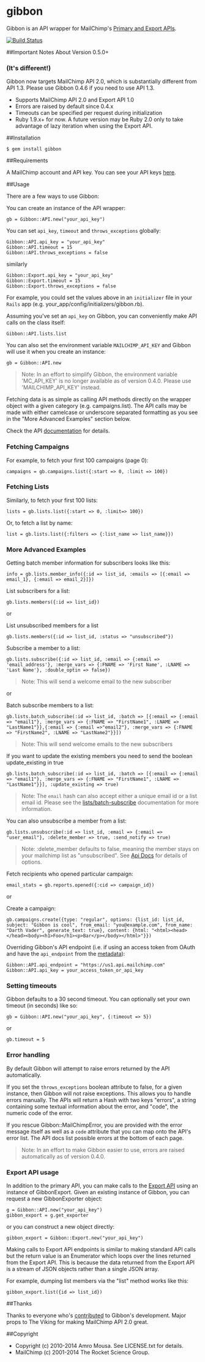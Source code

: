 # gibbon

Gibbon is an API wrapper for MailChimp's [Primary and Export APIs](http://www.mailchimp.com/api).

[![Build Status](https://secure.travis-ci.org/amro/gibbon.png)](http://travis-ci.org/amro/gibbon)

##Important Notes About Version 0.5.0+
### (It's different!)

Gibbon now targets MailChimp API 2.0, which is substantially different from API 1.3. Please use Gibbon 0.4.6 if you need to use API 1.3.

* Supports MailChimp API 2.0 and Export API 1.0
* Errors are raised by default since 0.4.x
* Timeouts can be specified per request during initialization
* Ruby 1.9.x+ for now. A future version may be Ruby 2.0 only to take advantage of lazy iteration when using the Export API.

##Installation

    $ gem install gibbon

##Requirements

A MailChimp account and API key. You can see your API keys [here](http://admin.mailchimp.com/account/api).

##Usage

There are a few ways to use Gibbon:

You can create an instance of the API wrapper:

    gb = Gibbon::API.new("your_api_key")

You can set `api_key`, `timeout` and `throws_exceptions` globally:

    Gibbon::API.api_key = "your_api_key"
    Gibbon::API.timeout = 15
    Gibbon::API.throws_exceptions = false
		
similarly

    Gibbon::Export.api_key = "your_api_key"
    Gibbon::Export.timeout = 15
    Gibbon::Export.throws_exceptions = false
    
For example, you could set the values above in an `initializer` file in your `Rails` app (e.g. your\_app/config/initializers/gibbon.rb).

Assuming you've set an `api_key` on Gibbon, you can conveniently make API calls on the class itself:

    Gibbon::API.lists.list

You can also set the environment variable `MAILCHIMP_API_KEY` and Gibbon will use it when you create an instance:

    gb = Gibbon::API.new

> Note: In an effort to simplify Gibbon, the environment variable 'MC_API_KEY' is no longer available as of version 0.4.0. Please use 'MAILCHIMP_API_KEY' instead.

Fetching data is as simple as calling API methods directly on the wrapper
object with a given category (e.g. campaigns.list).  The API calls may be made with either camelcase or  underscore
separated formatting as you see in the "More Advanced Examples" section below.

Check the API [documentation](http://apidocs.mailchimp.com/api/2.0/) for details.

### Fetching Campaigns

For example, to fetch your first 100 campaigns (page 0):

    campaigns = gb.campaigns.list({:start => 0, :limit => 100})

### Fetching Lists

Similarly, to fetch your first 100 lists:

    lists = gb.lists.list({:start => 0, :limit=> 100})

Or, to fetch a list by name:

    list = gb.lists.list({:filters => {:list_name => list_name}})

### More Advanced Examples

Getting batch member information for subscribers looks like this:

    info = gb.lists.member_info({:id => list_id, :emails => [{:email => email_1}, {:email => email_2}]})

List subscribers for a list:

    gb.lists.members({:id => list_id})

or

List unsubscribed members for a list

    gb.lists.members({:id => list_id, :status => "unsubscribed"})

Subscribe a member to a list:

    gb.lists.subscribe({:id => list_id, :email => {:email => 'email_address'}, :merge_vars => {:FNAME => 'First Name', :LNAME => 'Last Name'}, :double_optin => false})

> Note: This will send a welcome email to the new subscriber

or

Batch subscribe members to a list:

    gb.lists.batch_subscribe(:id => list_id, :batch => [{:email => {:email => "email1"}, :merge_vars => {:FNAME => "FirstName1", :LNAME => "LastName1"}},{:email => {:email =>"email2"}, :merge_vars => {:FNAME => "FirstName2", :LNAME => "LastName2"}}])

> Note: This will send welcome emails to the new subscribers

If you want to update the existing members you need to send the boolean update_existing in true

    gb.lists.batch_subscribe(:id => list_id, :batch => [{:email => {:email => "email1"}, :merge_vars => {:FNAME => "FirstName1", :LNAME => "LastName1"}}], :update_existing => true)
    
> Note: The `email` hash can also accept either a unique email id or a list email id. Please see the [lists/batch-subscribe](http://apidocs.mailchimp.com/api/2.0/lists/batch-subscribe.php) documentation for more information.

You can also unsubscribe a member from a list:

    gb.lists.unsubscribe(:id => list_id, :email => {:email => "user_email"}, :delete_member => true, :send_notify => true)
    
> Note: :delete_member defaults to false, meaning the member stays on your mailchimp list as "unsubscribed".  See [Api Docs](http://apidocs.mailchimp.com/api/2.0/lists/unsubscribe.php) for details of options.    
 
Fetch recipients who opened particular campaign:

    email_stats = gb.reports.opened({:cid => campaign_id})

or

Create a campaign:

    gb.campaigns.create({type: "regular", options: {list_id: list_id, subject: "Gibbon is cool", from_email: "you@example.com", from_name: "Darth Vader", generate_text: true}, content: {html: "<html><head></head><body><h1>Foo</h1><p>Bar</p></body></html>"}})

Overriding Gibbon's API endpoint (i.e. if using an access token from OAuth and have the `api_endpoint` from the [metadata](http://apidocs.mailchimp.com/oauth2/)):

    Gibbon::API.api_endpoint = "https://us1.api.mailchimp.com"
    Gibbon::API.api_key = your_access_token_or_api_key

### Setting timeouts

Gibbon defaults to a 30 second timeout. You can optionally set your own timeout (in seconds) like so:

    gb = Gibbon::API.new("your_api_key", {:timeout => 5})

or

    gb.timeout = 5

### Error handling

By default Gibbon will attempt to raise errors returned by the API automatically.

If you set the `throws_exceptions` boolean attribute to false, for a given instance,
then Gibbon will not raise exceptions. This allows you to handle errors manually. The
APIs will return a Hash with two keys "errors", a string containing some textual
information about the error, and "code", the numeric code of the error.

If you rescue Gibbon::MailChimpError, you are provided with the error message itself as well as
a `code` attribute that you can map onto the API's error list. The API docs list possible errors
at the bottom of each page.

> Note: In an effort to make Gibbon easier to use, errors are raised automatically as of version 0.4.0.

### Export API usage

In addition to the primary API, you can make calls to the [Export API](http://apidocs.mailchimp.com/export/1.0/) using an instance of GibbonExport.  Given an existing instance of Gibbon, you can request a new GibbonExporter object:

    g = Gibbon::API.new("your_api_key")
    gibbon_export = g.get_exporter

or you can construct a new object directly:

    gibbon_export = Gibbon::Export.new("your_api_key")

Making calls to Export API endpoints is similar to making standard API calls but the
return value is an Enumerator which loops over the lines returned from the
Export API. This is because the data returned from the Export API is a stream
of JSON objects rather than a single JSON array.

For example, dumping list members via the "list" method works like this:

    gibbon_export.list({id => list_id})

##Thanks

Thanks to everyone who's [contributed](https://github.com/amro/gibbon/contributors) to Gibbon's development. Major props to The Viking for making MailChimp API 2.0 great.

##Copyright

* Copyright (c) 2010-2014 Amro Mousa. See LICENSE.txt for details.
* MailChimp (c) 2001-2014 The Rocket Science Group.
